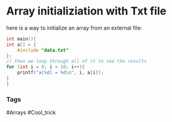 # Array initializiation with Txt file
here is a way to initialize an array from an external file:

```c
int main(){
int a[] = {
	#include "data.txt"
};
// then we loop through all of it to see the results
for (int i = 0; i < 10; i++){
	printf("a[%d] = %d\n", i, a[i]);
}
}
```


### Tags
#Arrays 
#Cool_trick 
